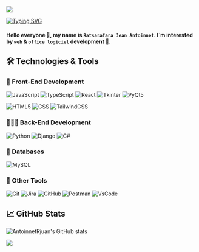 
<img src="https://capsule-render.vercel.app/api?type=waving&color=0:423da,7100:008080&fontColor=dedede&height=160&section=header&text=Tongasoa&fontSize=20" />
<p align="left"> 
    <a href="https://git.io/typing-svg"><img src="https://readme-typing-svg.demolab.com?font=Fira+Code&size=22&pause=1000&color=40C463&center=true&random=false&width=760&lines=Software+Engineer+Student+and+FullStack+Developer;" alt="Typing SVG" />
    </a>
</p>

#### Hello everyone 👋, my name is `Ratsarafara Jean Antoinnet`. I´m interested by `web` & `office logiciel` development 🚀.

## 🛠️ Technologies & Tools

### 🎨 Front-End Development

![JavaScript](https://img.shields.io/badge/-JavaScript-333333?style=flat&logo=javascript)
![TypeScript](https://img.shields.io/badge/-TypeScript-333333?style=flat&logo=typescript)
![React](https://img.shields.io/badge/-React-333333?style=flat&logo=react)
![Tkinter](https://img.shields.io/badge/-Tkinter-333333?style=flat&logo=python)
![PyQt5](https://img.shields.io/badge/-PyQt5-333333?style=flat&logo=qt)

![HTML5](https://img.shields.io/badge/-HTML5-333333?style=flat&logo=html5)
![CSS](https://img.shields.io/badge/-CSS-333333?style=flat&logo=CSS3&logoColor=1572B6)
![TailwindCSS](https://img.shields.io/badge/-TailwindCSS-333333?style=flat&logo=tailwindcss)

### 🧑🏽‍💻 Back-End Development

![Python](https://img.shields.io/badge/-Python-333333?style=flat&logo=python)
![Django](https://img.shields.io/badge/-Django-333333?style=flat&logo=django)
![C#](https://img.shields.io/badge/-C%23-333333?style=flat&logo=c-sharp)

### 💾 Databases

![MySQL](https://img.shields.io/badge/-MySQL-333333?style=flat&logo=mysql)


### 🧰 Other Tools

![Git](https://img.shields.io/badge/-Git-333333?style=flat&logo=git)
![Jira](https://img.shields.io/badge/-Jira-333333?style=flat&logo=jira)
![GitHub](https://img.shields.io/badge/-GitHub-333333?style=flat&logo=github)
![Postman](https://img.shields.io/badge/-postman-333333?style=flat&logo=postman)
![VsCode](https://img.shields.io/badge/-VsCode-333333?style=flat&logo=vscode&logoColor=007ACC)

## 📈 GitHub Stats

![AntoinnetRjuan's GitHub stats](https://github-readme-stats.vercel.app/api?username=AntoinnetRjuan&show_icons=true&theme=radical)
<p align="left"><img src="https://github-readme-streak-stats.herokuapp.com?user=AntoinnetRjuan&theme=algolia&hide_border=true&date_format=M%20j%5B%2C%20Y%5D&stroke=08EDFF1E&background=020625&ring=1321FE&fire=DD5007"/></p>





